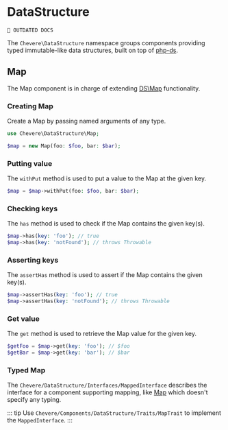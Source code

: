 # DataStructure

`🚧 OUTDATED DOCS`

The `Chevere\DataStructure` namespace groups components providing typed immutable-like data structures, built on top of [php-ds](https://github.com/php-ds/ext-ds).

## Map

The Map component is in charge of extending [DS\Map](https://www.php.net/ds-map) functionality.

### Creating Map

Create a Map by passing named arguments of any type.

```php
use Chevere\DataStructure\Map;

$map = new Map(foo: $foo, bar: $bar);
```

### Putting value

The `withPut` method is used to put a value to the Map at the given key.

```php
$map = $map->withPut(foo: $foo, bar: $bar);
```

### Checking keys

The `has` method is used to check if the Map contains the given key(s).

```php
$map->has(key: 'foo'); // true
$map->has(key: 'notFound'); // throws Throwable
```

### Asserting keys

The `assertHas` method is used to assert if the Map contains the given key(s).

```php
$map->assertHas(key: 'foo'); // true
$map->assertHas(key: 'notFound'); // throws Throwable
```

### Get value

The `get` method is used to retrieve the Map value for the given key.

```php
$getFoo = $map->get(key: 'foo'); // $foo
$getBar = $map->get(key: 'bar'); // $bar
```

### Typed Map

The `Chevere/DataStructure/Interfaces/MappedInterface` describes the interface for a component supporting mapping, like [Map](#map) which doesn't specify any typing.

::: tip
Use `Chevere/Components/DataStructure/Traits/MapTrait` to implement the `MappedInterface`.
:::
